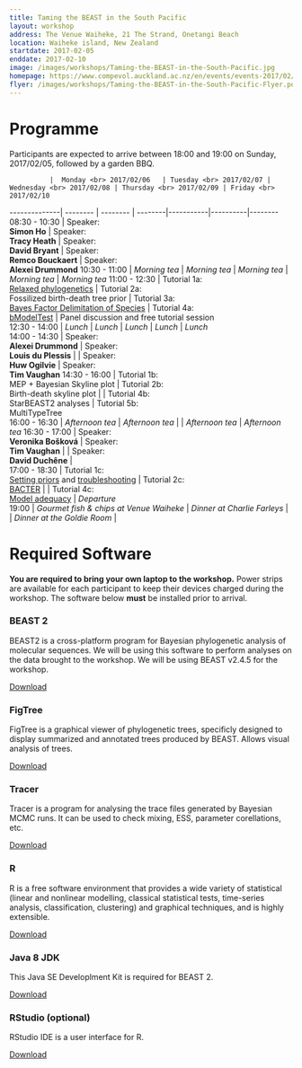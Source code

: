 ```yaml
---
title: Taming the BEAST in the South Pacific
layout: workshop
address: The Venue Waiheke, 21 The Strand, Onetangi Beach
location: Waiheke island, New Zealand
startdate: 2017-02-05
enddate: 2017-02-10
image: /images/workshops/Taming-the-BEAST-in-the-South-Pacific.jpg
homepage: https://www.compevol.auckland.ac.nz/en/events/events-2017/02/beast-south-pacific-1.html
flyer: /images/workshops/Taming-the-BEAST-in-the-South-Pacific-Flyer.pdf
---
```


# Programme

Participants are expected to arrive between 18:00 and 19:00 on Sunday, 2017/02/05, followed by a garden BBQ.

              |  Monday <br> 2017/02/06   | Tuesday <br> 2017/02/07 | Wednesday <br> 2017/02/08 | Thursday <br> 2017/02/09 | Friday <br> 2017/02/10 
--------------| -------- | -------- | --------|-----------|----------|--------
08:30 - 10:30 | Speaker: <br> **Simon Ho** | Speaker: <br> **Tracy Heath** | Speaker: <br> **David Bryant** | Speaker: <br> **Remco Bouckaert** | Speaker: <br> **Alexei Drummond**
10:30 - 11:00 | _Morning tea_ | _Morning tea_ | _Morning tea_ | _Morning tea_ | _Morning tea_ 
11:00 - 12:30 | Tutorial 1a: <br> [Relaxed phylogenetics](/tutorials/Introduction-to-Beast2) | Tutorial 2a: <br> Fossilized birth-death tree prior       | Tutorial 3a: <br> [Bayes Factor Delimitation of Species](https://github.com/BEAST2-Dev/beast-docs/releases/download/v1.0/BFD-tutorial-2017.zip)     | Tutorial 4a: <br> [bModelTest](/tutorials/substitution-model-selection)       | Panel discussion and free tutorial session       
12:30 - 14:00 | _Lunch_       | _Lunch_       | _Lunch_      | _Lunch_        | _Lunch_      
14:00 - 14:30 | Speaker: <br> **Alexei Drummond**       | Speaker: <br> **Louis du Plessis**       |       | Speaker: <br> **Huw Ogilvie**   | Speaker: <br> **Tim Vaughan**
14:30 - 16:00 | Tutorial 1b: <br> MEP + Bayesian Skyline plot | Tutorial 2b: <br> Birth-death skyline plot       |       | Tutorial 4b: <br> StarBEAST2 analyses        | Tutorial 5b: <br> MultiTypeTree       
16:00 - 16:30 | _Afternoon tea_ | _Afternoon tea_ |       | _Afternoon tea_         | _Afternoon tea_ 
16:30 - 17:00 | Speaker: <br> **Veronika Bošková**      | Speaker: <br> **Tim Vaughan**       |       | Speaker: <br> **David Duchêne**  |        
17:00 - 18:30 | Tutorial 1c: <br> [Setting priors](/tutorials/Prior-selection) and [troubleshooting](/tutorials/Troubleshooting) | Tutorial 2c: <br> [BACTER](/tutorials/Bacter-Tutorial)  |       |   Tutorial 4c: <br> [Model adequacy](/tutorials/adequacy_tutorial/)  | _Departure_   
19:00         | *Gourmet fish & chips at Venue Waiheke* | *Dinner at Charlie Farleys* | | *Dinner at the Goldie Room* |      



# Required Software

**You are required to bring your own laptop to the workshop.** Power strips are available for each participant to keep their devices charged during the workshop. The software below **must** be installed prior to arrival. 

### BEAST 2

BEAST2 is a cross-platform program for Bayesian phylogenetic analysis of molecular sequences. We will be using this software to perform analyses on the data brought to the workshop. We will be using BEAST v2.4.5 for the workshop.

[Download](http://beast2.org/)

### FigTree

FigTree is a graphical viewer of phylogenetic trees, specificly designed to display summarized and annotated trees produced by BEAST. Allows visual analysis of trees.

[Download](http://tree.bio.ed.ac.uk/software/figtree/)

### Tracer

Tracer is a program for analysing the trace files generated by Bayesian MCMC runs. It can be used to check mixing, ESS, parameter corellations, etc.

[Download](http://tree.bio.ed.ac.uk/software/tracer/)


### R

R is a free software environment that provides a wide variety of statistical (linear and nonlinear modelling, classical statistical tests, time-series analysis, classification, clustering) and graphical techniques, and is highly extensible.

[Download](https://www.r-project.org/)


### Java 8 JDK

This Java SE Developlment Kit is required for BEAST 2.

[Download](http://www.oracle.com/technetwork/java/javase/downloads/jdk8-downloads-2133151.html)


### RStudio (optional)

RStudio IDE is a user interface for R.

[Download](https://www.rstudio.com/)
